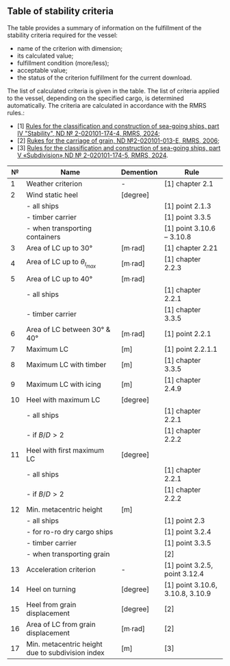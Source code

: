 ## Table of stability criteria
The table provides a summary of information on the fulfillment of the stability criteria required for the vessel: 
- name of the criterion with dimension;
- its calculated value;
- fulfillment condition (more/less);
- acceptable value; 
- the status of the criterion fulfillment for the current download.
  
The list of calculated criteria is given in the table. The list of criteria applied to the vessel, depending on the specified cargo, is determined automatically. The criteria are calculated in accordance with the RMRS rules.:
- [1] [Rules for the classification and construction of sea-going ships, part IV "Stability", ND № 2-020101-174-4, RMRS, 2024](/reference/en/RMRS/Rules/classification_&_construction_of_ships_&_offshore_installations/Ships_(primary_group)/Sea-Going_Ships/2-020101-174-4_stability.pdf);
- [2] [Rukes for the carriage of grain, ND №2-020101-013-E, RMRS, 2006](/reference/en/RMRS/Rules/different_types_of_ships/2-020101-013-E.pdf);
- [3] [Rules for the classification and construction of sea-going ships, part V «Subdivision»,ND № 2-020101-174-5, RMRS, 2024](/reference/en/RMRS/Rules/classification_&_construction_of_ships_&_offshore_installations/Ships_(primary_group)/Sea-Going_Ships/2-020101-174-5_subdivision.pdf).

| №   | Name                                             | Demention | Rule                             |
| --- | ------------------------------------------------ | --------- | -------------------------------- |
| 1   | Weather criterion                                | -         | [1] chapter 2.1                  |
| 2   | Wind static heel                                 | [degree]  |                                  |
|     | - all ships                                      |           | [1] point 2.1.3                  |
|     | - timber carrier                                 |           | [1] point 3.3.5                  |
|     | - when transporting containers                   |           | [1] point 3.10.6 – 3.10.8        |
| 3   | Area of LC up to 30°                             | [m∙rad]   | [1] chapter 2.21                 |
| 4   | Area of LC up to $θ_{l_{max}}$                   | [m∙rad]   | [1] chapter 2.2.3                |
| 5   | Area of LC up to 40°                             | [m∙rad]   |                                  |
|     | - all ships                                      |           | [1] chapter 2.2.1                |
|     | - timber carrier                                 |           | [1] chapter 3.3.5                |
| 6   | Area of LC between 30° & 40°                     | [m∙rad]   | [1] point 2.2.1                  |
| 7   | Maximum LC                                       | [m]       | [1] point 2.2.1.1                |
| 8   | Maximum LC with timber                           | [m]       | [1] chapter 3.3.5                |
| 9   | Maximum LC with icing                            | [m]       | [1] chapter 2.4.9                |
| 10  | Heel with maximum LC                             | [degree]  |                                  |
|     | - all ships                                      |           | [1] chapter 2.2.1                |
|     | - if $B/D>2$                                     |           | [1] chapter 2.2.2                |
| 11  | Heel with first maximum LC                       | [degree]  |                                  |
|     | - all ships                                      |           | [1] chapter 2.2.1                |
|     | - if $B/D>2$                                     |           | [1] chapter 2.2.2                |
| 12  | Min. metacentric height                          | [m]       |                                  |
|     | - all ships                                      |           | [1] point 2.3                    |
|     | - for ro-ro dry cargo ships                      |           | [1] point 3.2.4                  |
|     | - timber carrier                                 |           | [1] point 3.3.5                  |
|     | - when transporting grain                        |           | [2]                              |
| 13  | Acceleration criterion                           | -         | [1] point 3.2.5, point 3.12.4    |
| 14  | Heel on turning                                  | [degree]  | [1] point 3.10.6, 3.10.8, 3.10.9 |
| 15  | Heel from grain displacement                     | [degree]  | [2]                              |
| 16  | Area of LC from grain displacement               | [m∙rad]   | [2]                              |
| 17  | Min. metacentric height due to subdivision index | [m]       | [3]                              |